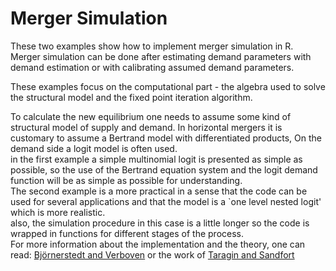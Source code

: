 # Merger Simulation
These two examples show how to implement merger simulation in R.  
Merger simulation can be done after estimating demand parameters with demand estimation
or with calibrating assumed demand parameters.   
  

These examples focus on the computational part - the algebra used to solve the 
structural model and the fixed point iteration algorithm. 

To calculate the new equilibrium one needs to assume some kind of structural model of 
supply and demand. In horizontal mergers it is customary to assume a Bertrand model with
differentiated products, On the demand side a logit model is often used.   
in the first example a simple multinomial logit is presented as simple as possible, so
the use of the Bertrand equation system and the logit demand function will be as 
simple as possible for understanding.   
The second example is a more practical in a sense that the code can be used for several applications
and that the model is a `one level nested logit' which is more realistic.  
also, the simulation procedure in this case is a little longer so the code is wrapped in
functions for different stages of the process. 
<br>
For more information about the implementation and the theory, one can read: 
[Björnerstedt and Verboven](https://www.stata-journal.com/article.html?article=st0349) 
or the work of [Taragin and Sandfort](https://cran.r-project.org/web/packages/antitrust/index.html)

